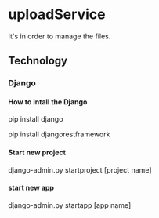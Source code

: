 # uploadService

It's in order to manage the files.

## Technology

### Django

#### How to intall the Django

pip install django

pip install djangorestframework

#### Start new project

django-admin.py startproject [project name]

#### start new app

django-admin.py startapp [app name]
